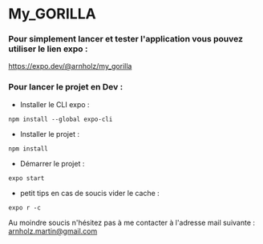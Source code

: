 # My_GORILLA

### Pour simplement lancer et tester l'application vous pouvez utiliser le lien expo :

https://expo.dev/@arnholz/my_gorilla

### Pour lancer le projet en Dev :

- Installer le CLI expo :

```console
npm install --global expo-cli
```

- Installer le projet :

```console
npm install
```

- Démarrer le projet :

```console
expo start
```

- petit tips en cas de soucis vider le cache :

```console
expo r -c
```

Au moindre soucis n'hésitez pas à me contacter à l'adresse mail suivante : arnholz.martin@gmail.com
